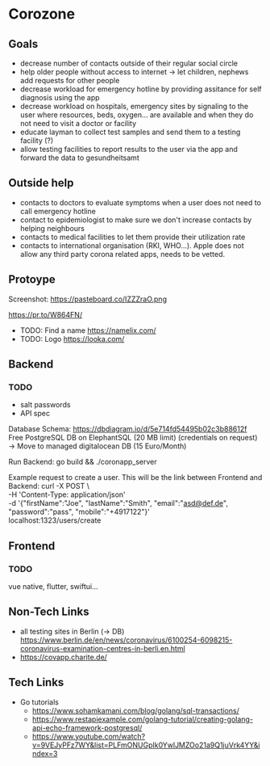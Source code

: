 # Corozone


## Goals
- decrease number of contacts outside of their regular social circle
- help older people without access to internet -> let children, nephews add requests for other people
- decrease workload for emergency hotline by providing assitance for self diagnosis using the app 
- decrease workload on hospitals, emergency sites by signaling to the user where resources, beds, oxygen... 
are available and when they do not need to visit a doctor or facility
- educate layman to collect test samples and send them to a testing facility (?)
- allow testing facilities to report results to the user via the app and forward the data to gesundheitsamt

## Outside help

- contacts to doctors to evaluate symptoms when a user does not need to call emergency hotline
- contact to epidemiologist to make sure we don't increase contacts by helping neighbours
- contacts to medical facilities to let them provide their utilization rate
- contacts to international organisation (RKI, WHO...). Apple does not allow any third party corona related apps, needs to be vetted. 
## Protoype

Screenshot: https://pasteboard.co/IZZZraO.png

https://pr.to/W864FN/


* TODO: Find a name https://namelix.com/
* TODO: Logo https://looka.com/

## Backend

### TODO
- salt passwords
- API spec 

Database Schema: https://dbdiagram.io/d/5e714fd54495b02c3b88612f
Free PostgreSQL DB on ElephantSQL (20 MB limit) (credentials on request) -> Move to managed digitalocean DB (15 Euro/Month)


Run Backend: go build && ./coronapp_server


Example request to create a user. This will be the link between Frontend and Backend:
curl -X POST \                                                                  
  -H 'Content-Type: application/json' \
  -d '{"firstName":"Joe", "lastName":"Smith", "email":"asd@def.de", "password":"pass", "mobile":"+4917122"}' \
  localhost:1323/users/create



## Frontend
### TODO


vue native, flutter, swiftui...


## Non-Tech Links

- all testing sites in Berlin (-> DB) https://www.berlin.de/en/news/coronavirus/6100254-6098215-coronavirus-examination-centres-in-berli.en.html
- https://covapp.charite.de/

## Tech Links

- Go tutorials
  - https://www.sohamkamani.com/blog/golang/sql-transactions/
  - https://www.restapiexample.com/golang-tutorial/creating-golang-api-echo-framework-postgresql/
  - https://www.youtube.com/watch?v=9VEJyPFz7WY&list=PLFmONUGpIk0YwlJMZOo21a9Q1juVrk4YY&index=3
